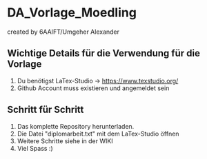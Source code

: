 # DA_Vorlage_Moedling

created by 6AAIFT/Umgeher Alexander

## Wichtige Details für die Verwendung für die Vorlage

1. Du benötigst LaTex-Studio -> https://www.texstudio.org/
2. Github Account muss existieren und angemeldet sein

## Schritt für Schritt

1. Das komplette Repository herunterladen.
2. Die Datei "diplomarbeit.txt" mit dem LaTex-Studio öffnen
3. Weitere Schritte siehe in der WIKI 
4. Viel Spass :) 
